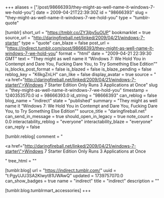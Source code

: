 +++
aliases = ["/post/98666393/they-might-as-well-name-it-windows-7-we-hold-you"]
date = 2009-04-21T22:39:30Z
id = "98666393"
slug = "they-might-as-well-name-it-windows-7-we-hold-you"
type = "tumblr-quote"

[tumblr]
short_url = "https://tmblr.co/ZY3jby5uOUP"
bookmarklet = true
source_url = "http://daringfireball.net/linked/2009/04/21/windows-7-starter"
type = "quote"
can_blaze = false
post_url = "https://indirect.tumblr.com/post/98666393/they-might-as-well-name-it-windows-7-we-hold-you"
format = "html"
date = "2009-04-21 22:39:30 GMT"
text = "They might as well name it “Windows 7: We Hold You in Contempt and Dare You, Fucking Dare You, to Try Something Else Edition”"
is_blocks_post_format = false
is_blazed = false
is_blaze_pending = false
reblog_key = "K6kgZnLH"
can_like = false
display_avatar = true
source = "<a href=\"http://daringfireball.net/linked/2009/04/21/windows-7-starter\">Windows 7 Starter Edition Only Runs 3 Applications at Once</a>"
slug = "they-might-as-well-name-it-windows-7-we-hold-you"
timestamp = 1240353570.0
id = 98666393.0
id_string = "98666393"
can_reblog = false
blog_name = "indirect"
state = "published"
summary = "They might as well name it “Windows 7: We Hold You in Contempt and Dare You, Fucking Dare You, to Try Something Else Edition”"
source_title = "daringfireball.net"
can_send_in_message = true
should_open_in_legacy = true
note_count = 0.0
interactability_reblog = "everyone"
interactability_blaze = "everyone"
can_reply = false

[tumblr.reblog]
comment = "<p><a href=\"http://daringfireball.net/linked/2009/04/21/windows-7-starter\">Windows 7 Starter Edition Only Runs 3 Applications at Once</a></p>"
tree_html = ""

[tumblr.blog]
url = "https://indirect.tumblr.com/"
uuid = "t:PgyUJU3SA2Klwyt81UWAwQ"
updated = 1739757070.0
can_show_badges = true
name = "indirect"
title = "indirect"
description = ""

[tumblr.blog.tumblrmart_accessories]
+++
